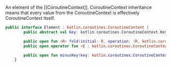 An element of the [[CoroutineContext]]. CoroutineContext inheritance means that every value from the CoroutineContext is effectively CoroutineContext itself.
```kotlin
public interface Element : kotlin.coroutines.CoroutineContext {
        public abstract val key: kotlin.coroutines.CoroutineContext.Key<*>

        public open fun <R> fold(initial: R, operation: (R, kotlin.coroutines.CoroutineContext.Element) -> R): R 
        public open operator fun <E : kotlin.coroutines.CoroutineContext.Element> get(key: kotlin.coroutines.CoroutineContext.Key<E>): E? 

        public open fun minusKey(key: kotlin.coroutines.CoroutineContext.Key<*>): kotlin.coroutines.CoroutineContext 
    }
```
